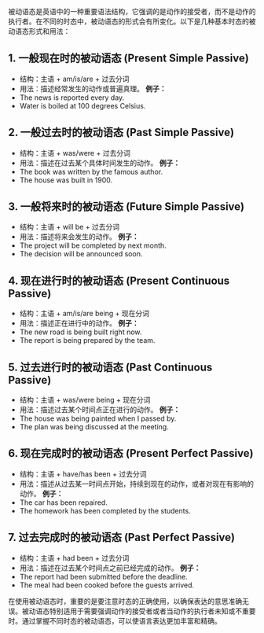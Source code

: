 被动语态是英语中的一种重要语法结构，它强调的是动作的接受者，而不是动作的执行者。在不同的时态中，被动语态的形式会有所变化。以下是几种基本时态的被动语态形式和用法：

## 1. 一般现在时的被动语态 (Present Simple Passive)
- 结构：主语 + am/is/are + 过去分词
- 用法：描述经常发生的动作或普遍真理。
**例子：**
- The news is reported every day.
- Water is boiled at 100 degrees Celsius.

## 2. 一般过去时的被动语态 (Past Simple Passive)
- 结构：主语 + was/were + 过去分词
- 用法：描述在过去某个具体时间发生的动作。
**例子：**
- The book was written by the famous author.
- The house was built in 1900.

## 3. 一般将来时的被动语态 (Future Simple Passive)
- 结构：主语 + will be + 过去分词
- 用法：描述将来会发生的动作。
**例子：**
- The project will be completed by next month.
- The decision will be announced soon.

## 4. 现在进行时的被动语态 (Present Continuous Passive)
- 结构：主语 + am/is/are being + 现在分词
- 用法：描述正在进行中的动作。
**例子：**
- The new road is being built right now.
- The report is being prepared by the team.

## 5. 过去进行时的被动语态 (Past Continuous Passive)
- 结构：主语 + was/were being + 现在分词
- 用法：描述过去某个时间点正在进行的动作。
**例子：**
- The house was being painted when I passed by.
- The plan was being discussed at the meeting.

## 6. 现在完成时的被动语态 (Present Perfect Passive)
- 结构：主语 + have/has been + 过去分词
- 用法：描述从过去某一时间点开始，持续到现在的动作，或者对现在有影响的动作。
**例子：**
- The car has been repaired.
- The homework has been completed by the students.

## 7. 过去完成时的被动语态 (Past Perfect Passive)
- 结构：主语 + had been + 过去分词
- 用法：描述在过去某个时间点之前已经完成的动作。
**例子：**
- The report had been submitted before the deadline.
- The meal had been cooked before the guests arrived.

在使用被动语态时，重要的是要注意时态的正确使用，以确保表达的意思准确无误。被动语态特别适用于需要强调动作的接受者或者当动作的执行者未知或不重要时。通过掌握不同时态的被动语态，可以使语言表达更加丰富和精确。
